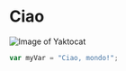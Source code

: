 # Ciao
![Image of Yaktocat](https://octodex.github.com/images/yaktocat.png)

``` javascript
var myVar = "Ciao, mondo!";
```
